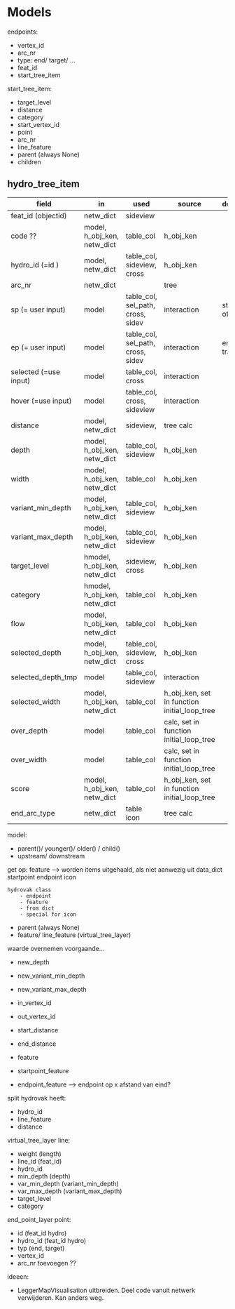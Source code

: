 
# Models

endpoints:
- vertex_id
- arc_nr
- type: end/ target/ ...
- feat_id
- start_tree_item

start_tree_item:
- target_level
- distance
- category
- start_vertex_id
- point
- arc_nr
- line_feature
- parent (always None)
- children

## hydro_tree_item

| field                | in                           | used                               | source      | description             |
|----------------------|------------------------------|------------------------------------|-------------|-------------------------|
| feat_id (objectid)   | netw_dict                    | sideview                           |             |                         |
| code ??              | model, h_obj_ken, netw_dict  | table_col                          | h_obj_ken   |                         |
| hydro_id (=id )      | model, netw_dict             | table_col, sideview, cross         | h_obj_ken   |                         |
| arc_nr               | netw_dict                    |                                    | tree        |                         |
| sp (= user input)    | model                        | table_col, sel_path, cross, sidev  | interaction | startpoint of traject   |
| ep (= user input)    | model                        | table_col, sel_path, cross, sidev  | interaction | endpoint of traject     |
| selected (=use input)| model                        | table_col, cross                   | interaction |                         |
| hover (=use input)   | model                        | table_col, cross, sideview         | interaction |                         |
| distance             | model, netw_dict             | sideview,                          | tree calc   |                         |
| depth                | model, h_obj_ken, netw_dict  | table_col, sideview                | h_obj_ken   |                         |
| width                | model, h_obj_ken, netw_dict  | table_col                          | h_obj_ken   |                         |
| variant_min_depth    | model, h_obj_ken, netw_dict  | table_col, sideview                | h_obj_ken   |                         |
| variant_max_depth    | model, h_obj_ken, netw_dict  | table_col, sideview                | h_obj_ken   |                         |
| target_level         | hmodel, h_obj_ken, netw_dict | sideview, cross                    | h_obj_ken   |                         |
| category             | hmodel, h_obj_ken, netw_dict | table_col                          | h_obj_ken   |                         |
| flow                 | model, h_obj_ken, netw_dict  | table_col                          | h_obj_ken   |                         |
| selected_depth       | model, h_obj_ken, netw_dict  | table_col, sideview, cross         | h_obj_ken   |                         |
| selected_depth_tmp   | model                        | table_col, sideview                | interaction |                         |
| selected_width       | model, h_obj_ken, netw_dict  | table_col                          | h_obj_ken, set in function initial_loop_tree   |                         |
| over_depth           | model                        | table_col                          | calc, set in function initial_loop_tree        |                         |
| over_width           | model                        | table_col                          | calc, set in function initial_loop_tree        |                         |
| score                | model, h_obj_ken, netw_dict  | table_col                          | h_obj_ken, set in function initial_loop_tree   |                         |
| end_arc_type         | netw_dict                    | table icon                         | tree calc   |                         |

model:
- parent()/ younger()/ older() / child()
- upstream/ downstream


get op:
    feature  --> worden items uitgehaald, als niet aanwezig uit data_dict
    startpoint
    endpoint
    icon


    hydrovak class
        - endpoint
        - feature
        - from dict
        - special for icon


- parent (always None)
- feature/ line_feature (virtual_tree_layer)

waarde overnemen voorgaande...
- new_depth
- new_variant_min_depth
- new_variant_max_depth
- in_vertex_id
- out_vertex_id
- start_distance
- end_distance




- feature
- startpoint_feature
- endpoint_feature
--> endpoint op x afstand van eind?

split hydrovak heeft:
- hydro_id
- line_feature
- distance


virtual_tree_layer
line:
- weight (length)
- line_id (feat_id)
- hydro_id
- min_depth (depth)
- var_min_depth (variant_min_depth)
- var_max_depth (variant_max_depth)
- target_level
- category

end_point_layer
point:
- id (feat_id hydro)
- hydro_id (feat_id hydro)
- typ (end, target)
- vertex_id
- arc_nr toevoegen ??



ideeen:
- LeggerMapVisualisation uitbreiden. Deel code vanuit netwerk verwijderen. Kan anders weg.


